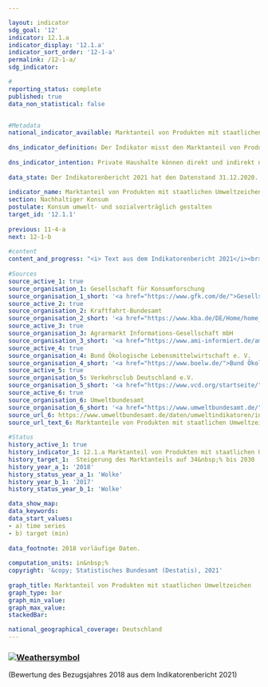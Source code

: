 ```yaml
---

layout: indicator    
sdg_goal: '12'    
indicator: 12.1.a    
indicator_display: '12.1.a'    
indicator_sort_order: '12-1-a'    
permalink: /12-1-a/    
sdg_indicator:     

#    
reporting_status: complete    
published: true    
data_non_statistical: false    


#Metadata    
national_indicator_available: Marktanteil von Produkten mit staatlichen Umweltzeichen    
    
dns_indicator_definition: Der Indikator misst den Marktanteil von Produkten mit freiwilligen oder verpflichtenden Umweltzeichen, deren Vergabegrundlagen von staatlichen Organen festgelegt werden.    
    
dns_indicator_intention: Private Haushalte können direkt und indirekt nachhaltig konsumieren. Einerseits beeinflusst ihre Einkaufsentscheidung ihre eigene Umweltbilanz, da energieeffiziente Fahrzeuge oder gedämmte Häuser in ihrer Nutzung weniger Energie benötigen und einen geringeren Ausstoß von Treibhausgasen verursachen. Andererseits können die Verbraucherinnen und Verbraucher Produkte erwerben, die auf besonders nachhaltige Weise hergestellt wurden. Ziel der Bundesregierung ist es daher, den Marktanteil von Produkten mit staatlichen Umweltzeichen bis 2030 auf 34&nbsp;% zu erhöhen.    
    
data_state: Der Indikatorenbericht 2021 hat den Datenstand 31.12.2020. Die Daten auf der DNS-Online Plattform werden regelmäßig aktualisiert, sodass online aktuellere Daten verfügbar sein können als im Indikatorenbericht 2021 veröffentlicht.    
    
indicator_name: Marktanteil von Produkten mit staatlichen Umweltzeichen    
section: Nachhaltiger Konsum    
postulate: Konsum umwelt- und sozialverträglich gestalten    
target_id: '12.1.1'    
    
previous: 11-4-a    
next: 12-1-b    
    
#content    
content_and_progress: "<i> Text aus dem Indikatorenbericht 2021</i><br><br>Als Quellen für die Berechnung des Indikators werden Daten der Gesellschaft für Konsumforschung, des Kraftfahrt-Bundesamtes, der Agrarmarkt Informations-Gesellschaft mbH, des Bundes Ökologische Lebensmittelwirtschaft, des Verkehrsclubs Deutschland und des Umweltbundesamtes verwendet. Letzteres berechnet die Indikatorwerte jährlich ab dem Berichtsjahr 2012.<br><br>Der Indikator setzt sich aus den Marktanteilen von Produkten zusammen, welche entweder die höchste EU-Energieverbrauchskennzeichnung (EU-EVK) innerhalb ihrer Geräteklasse aufweisen oder mit einem der folgenden Umweltzeichen zertifiziert sind: EU-Ecolabel, EU-Bio-Siegel oder Blauer Engel. Die EU-EVK adressiert primär Energieverbrauch und Treibhausgasemissionen, während die anderen drei Umweltzeichen auch andere Umweltbelastungen wie Pestizideinsatz und gefährliche Abwässer berücksichtigen. Der Indikator soll abbilden, ob umweltfreundliche Produktvarianten konventionelle Produktvarianten im Markt ersetzen. Betrachtet wird dabei nur eine Auswahl an Produktgruppen, weil unter anderem nur begrenzt Daten zu Umsätzen von Produkten mit Nachhaltigkeitskennzeichen verfügbar sind. Zudem sollen Doppelzählungen ausgeschlossen werden können.<br><br>Der Indikator deckt die Konsumfelder Wohnen, Mobilität und Ernährung ab. Es werden Haushaltsgeräte wie Kühlgeräte, Waschmaschinen, Fernsehgeräte und Staubsauger betrachtet. Weiterhin werden Leuchtmittel, Lebensmittel, Hygienepapier, Wasch- und Reinigungsmittel und Autos erfasst. Da die Märkte der einzelnen Produktgruppen unterschiedlich groß sind, werden die Marktanteile mit dem Umsatzvolumen des jeweiligen Gesamtmarktes gewichtet. Dies soll sicherstellen, dass hohe Marktanteile in kleinen Nischenmärkten den Indikator nicht verzerren. Außerdem können auf diese Weise die Ausgaben für umweltfreundliche Produkte in Beziehung zu den Gesamtausgaben der privaten Haushalte gesetzt werden.<br><br>Eine Gewichtung der Marktanteile nach Umweltrelevanz der jeweiligen Produktgruppen ist nicht möglich, da die Umweltkennzeichen verschiedene Kategorien (Energieverbrauch, Treibhausgasemissionen, Materialbedarf) adressieren, die nicht gegeneinander aufgerechnet werden können. Daher lässt sich eine allumfassende Bewertung über mehrere Umweltkategorien – im Sinne eines Umweltfußabdrucks der Produktgruppen – nicht darstellen. Der Indikator erfasst zudem nur die neu in den Verkehr gebrachten Güter in Relation zum Gesamtmarkt. Somit berücksichtigt er auch nicht, inwieweit die höhere Effizienz der Geräte zu einer Verhaltensänderung der Konsumenten führt und gegebenenfalls zu einem erhöhten Konsum (sogenannter Rebound-Effekt). Er beschreibt zudem den Marktanteil auf Basis von Umsätzen. Bedingt durch Preisunterschiede zwischen Produkten mit und ohne entsprechende Umweltsiegel lässt er folglich keine Rückschlüsse auf deren Anzahl zu. Letztlich kann eine Änderung des Wertes des Indikators daher auch auf Preisänderungen in einer Produktgruppe zurückzuführen sein.<br><br>Zwischen 2012 und 2018 stieg der Marktanteil von Produkten mit staatlichen Umweltzeichen von 3,6&nbsp;% auf 7,5&nbsp;%. Dies entspricht einem Umsatz von insgesamt 23,8 Milliarden Euro im Jahr 2018. Der Wert des Indikators ist 2017 und 2018 im Vergleich zum Vorjahr gesunken und entwickelte sich damit nicht in die angestrebte Richtung. Ohne eine Trendumkehr und erhebliche Steigerung des Marktanteils wird das Ziel bis zum Jahr 2030 erheblich verfehlt."    
    
#Sources    
source_active_1: true                    
source_organisation_1: Gesellschaft für Konsumforschung
source_organisation_1_short: '<a href="https://www.gfk.com/de/">Gesellschaft für Konsumforschung (GfK)</a>'
source_active_2: true                    
source_organisation_2: Kraftfahrt-Bundesamt
source_organisation_2_short: '<a href="https://www.kba.de/DE/Home/home_node.html">Kraftfahrt-Bundesamt (KBA)</a>'
source_active_3: true                    
source_organisation_3: Agrarmarkt Informations-Gesellschaft mbH
source_organisation_3_short: '<a href="https://www.ami-informiert.de/ami-maerkte">Agrarmarkt Informations-Gesellschaft mbH (AMI)</a>'
source_active_4: true                    
source_organisation_4: Bund Ökologische Lebensmittelwirtschaft e. V.
source_organisation_4_short: '<a href="https://www.boelw.de/">Bund Ökologische Lebensmittelwirtschaft e. V. (BÖLW)</a>'
source_active_5: true                    
source_organisation_5: Verkehrsclub Deutschland e.V.
source_organisation_5_short: '<a href="https://www.vcd.org/startseite/">Verkehrsclub Deutschland e.V. (VCD)</a>'
source_active_6: true                    
source_organisation_6: Umweltbundesamt
source_organisation_6_short: '<a href="https://www.umweltbundesamt.de/">Umweltbundesamt (UBA)</a>'
source_url_6: https://www.umweltbundesamt.de/daten/umweltindikatoren/indikator-umweltfreundlicher-konsum                        
source_url_text_6: Marktanteile von Produkten mit staatlichen Umweltzeichen, nach Umsätzen gewichtet                        
    
#Status    
history_active_1: true
history_indicator_1: 12.1.a Marktanteil von Produkten mit staatlichen Umweltzeichen
history_target_1:  Steigerung des Marktanteils auf 34&nbsp;% bis 2030
history_year_a_1: '2018'                            
history_status_year_a_1: 'Wolke'
history_year_b_1: '2017'                            
history_status_year_b_1: 'Wolke'    

data_show_map:     
data_keywords:    
data_start_values:     
- a) time series
- b) target (min)
    
data_footnote: 2018 vorläufige Daten.    
    
computation_units: in&nbsp;%    
copyright: '&copy; Statistisches Bundesamt (Destatis), 2021'
    
graph_title: Marktanteil von Produkten mit staatlichen Umweltzeichen    
graph_type: bar    
graph_min_value:     
graph_max_value:     
stackedBar:     

national_geographical_coverage: Deutschland    
---    
```

<div>
  <div class="my-header">
    <h3>
      <a href="https://sustainabledevelopment-deutschland.github.io/status/"><img src="https://g205sdgs.github.io/sdg-indicators/public/Wettersymbole/Wolke.png" title="Der Indikator entwickelt sich zwar in die gewünschte Richtung auf das Ziel zu, bei Fortsetzung der Entwicklung würde das Ziel im Zieljahr aber um mehr als 20&nbsp;% verfehlt" alt="Weathersymbol" />
      </a>
    </h3>
  </div>
  <div class="my-header-note">
    <span> (Bewertung des Bezugsjahres 2018 aus dem Indikatorenbericht 2021)</span>
  </div>
</div>